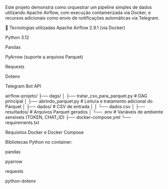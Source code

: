 Este projeto demonstra como orquestrar um pipeline simples de dados utilizando Apache Airflow, com execução containerizada via Docker, e recursos adicionais como envio de notificações automáticas via Telegram.

🔧 Tecnologias utilizadas
Apache Airflow 2.9.1 (via Docker)

Python 3.12

Pandas

PyArrow (suporte a arquivos Parquet)

Requests

Dotenv

Telegram Bot API

airflow-projeto/
├── dags/
│   ├── tratar_csv_para_parquet.py       # DAG principal
│   ├── abrindo_parquet.py               # Leitura e tratamento adicional do Parquet
│   ├── dados/                           # CSV de entrada
│   │   └── dados.csv
│   ├── resultados/                      # Arquivos Parquet gerados
│   └── .env                             # Variáveis de ambiente sensíveis (TOKEN, CHAT_ID)
├── docker-compose.yml
└── requirements.txt

Requisitos
Docker e Docker Compose

Bibliotecas Python no container:

pandas

pyarrow

requests

python-dotenv
